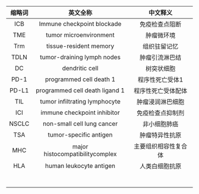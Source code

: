| 缩略词 |            英文全称            |       中文释义       |
| :----: | :-----------------------------: | :------------------: |
|  ICB  |   Immune checkpoint blockade   |    免疫检查点阻断    |
|  TME  |     tumor microenvironment     |      肿瘤微环境      |
|  Trm  |     tissue-resident memory     |     组织驻留记忆     |
|  TDLN  |   tumor-draining lymph nodes   |    肿瘤引流淋巴结    |
|   DC   |         dendritic cell         |      树突状细胞      |
|  PD-1  |     programmed cell death 1     |   程序性死亡受体1   |
| PD-L1 | programmed cell death ligand 1 |  程序性死亡受体配体  |
|  TIL  |  tumor infiltrating lymphocyte  |   肿瘤浸润淋巴细胞   |
|  ICI  |   immune checkpoint inhibitor   |   免疫检查点抑制剂   |
| NSCLC |   non-small cell lung cancer   |     非小细胞肺癌     |
|  TSA  |     tumor-specific antigen     |    肿瘤特异性抗原    |
|  MHC  | major histocompatibilitycomplex | 主要组织相容性复合体 |
|  HLA  |     human leukocyte antigen     |    人类白细胞抗原    |
|        |                                |                      |
|        |                                |                      |
|        |                                |                      |
|        |                                |                      |
|        |                                |                      |
|        |                                |                      |
|        |                                |                      |
